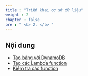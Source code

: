 ```yaml
---
title : "Triển khai cơ sở dữ liệu"
weight : 2
chapter : false
pre : " <b> 2. </b> "
---
```


## Nội dung
  - [Tạo bảng với DynamoDB](2.1-Createdynamodbtable/)
  - [Tạo các Lambda function](2.2-Createlambdafunctions/)
  - [Kiểm tra các function](2.3-Testlambdafunctions/)